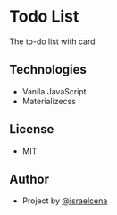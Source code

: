 # Todo List

The to-do list with card

## Technologies

* Vanila JavaScript
* Materializecss

## License

* MIT

## Author

* Project by [@israelcena](https://github.com/israelcena)
